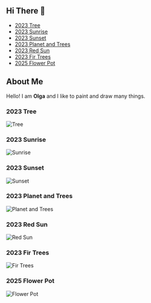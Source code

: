 ## Hi There 👋

- [2023 Tree](#2023-tree)
- [2023 Sunrise](#2023-sunrise)
- [2023 Sunset](#2023-sunset)
- [2023 Planet and Trees](#2023-planet-and-trees)
- [2023 Red Sun](#2023-red-sun)
- [2023 Fir Trees](#2023-fir-trees)
- [2025 Flower Pot](#2025-flower-pot)


<!-- my work -->

## About Me

Hello! I am **Olga** and I like to paint and draw many things.


### 2023 Tree

![Tree](2023_08_01_tree_1.jpg "Tree and clouds")


### 2023 Sunrise

![Sunrise](2023_08_01_sun_yellow_1.jpg "Sunrise")


### 2023 Sunset

![Sunset](2023_08_01_sun_black_mountains_1.jpg "Sunset")


### 2023 Planet and Trees

![Planet and Trees](2023_08_01_planet_trees_1.jpg "Planet and Trees")


### 2023 Red Sun

![Red Sun](2023_08_01_red_sun_1.jpg "Red Sun")


### 2023 Fir Trees

![Fir Trees](2023_08_01_fir_trees_1.jpg "Fir Trees")


### 2025 Flower Pot

![Flower Pot](2025_01_19_flower_pot.jpg "Flower Pot")
